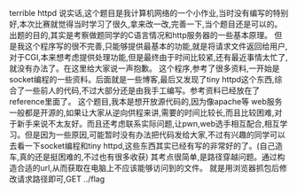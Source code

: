 terrible httpd
说实话,这个题目是我计算机网络的一个小作业,当时没有编写的特别好,本次比赛就觉得当时学习了很久,拿来改一改,完善一下,当个题目还是可以的。出题的目的,其实是考察做题同学的C语言情况和http服务器的一些基本原理。
但是我这个程序写的很不完善,只能够提供最基本的功能,就是将请求文件返回给用户,对于CGI,本来想考虑提供处理功能,但是最终由于时间比较紧,还有最近事情太忙了,就没有办法了。在这里给大家说一声抱歉。
这个程序,参考了很多资料,一开始是socket编程的一些资料。后面就是一些博客,最后又发现了tiny httpd这个东西,综合了一些前人的代码,不过大部分还是由我手工编写。参考资料已经放在了reference里面了。
这个题目,我本是想开放源代码的,因为像apache等 web服务一般都是开源的,如果让大家从逆向供程来讲,需要的时间比较长,而且比较困难,对于新手来说不太友好。而且还考虑联系实际问题,让pwn,web选手相互配合,相互学习。但是因为一些原因,可能暂时没有办法把代码发给大家,不过有兴趣的同学可以去看一下socket编程和tiny httpd,这些东西其实已经有写的非常好的了。(自己造车,真的还是挺困难的,不过也有很多收获)
其考点很简单,是路径穿越问题。通过构造合适的url,从而获取在电脑上不应该能够访问到的文件。
就是用浏览器抓包后修改请求路径即可,GET ../flag
